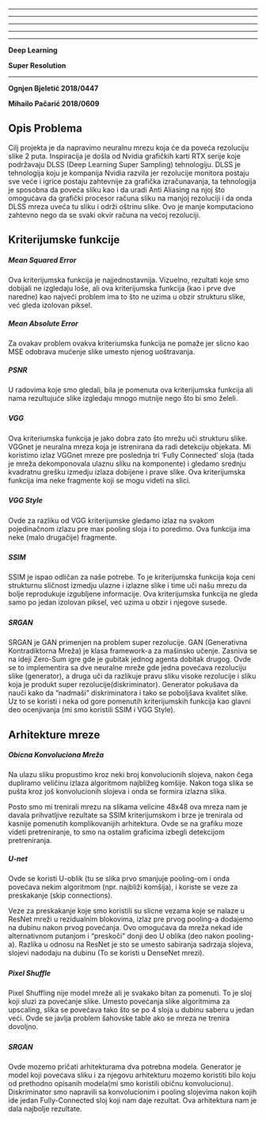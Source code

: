 ****

****

****

****

****

****Deep Learning****

****Super Resolution****

********

****Ognjen Bjeletić ****20****18/****0****447****

****Mihailo Pačarić ****20****18/****0****609****

Opis Problema
-------------

Cilj projekta je da napravimo neuralnu mrezu koja će da poveća
rezoluciju slike 2 puta. Inspiracija je došla od Nvidia grafičkih karti
RTX serije koje podržavaju DLSS (Deep Learning Super Sampling)
tehnologiju. DLSS je tehnologija koju je kompanija Nvidia razvila jer
rezolucije monitora postaju sve veće i igrice postaju zahtevnije za
grafička izračunavanja, ta tehnologija je sposobna da poveća sliku kao i
da uradi Anti Aliasing na njoj što omogućava da grafički procesor računa
sliku na manjoj rezoluciji i da onda DLSS mreza uveća tu sliku i održi
oštrinu slike. Ovo je manje komputaciono zahtevno nego da se svaki okvir
računa na većoj rezoluciji.

Kriterijumske funkcije
----------------------

##### Mean Squared Error

Ova kriterijumska funkcija je najjednostavnija. Vizuelno, rezultati koje
smo dobijali ne izgledaju loše, ali ova kriterijumska funkcija (kao i
prve dve naredne) kao najveći problem ima to što ne uzima u obzir
strukturu slike, već gleda izolovan piksel.

##### Mean **Absolute** Error

Za ovakav problem ovakva kriteriumska funkcija ne pomaže jer slicno kao
MSE odobrava mućenje slike umesto njenog uoštravanja.

##### PSNR

U radovima koje smo gledali, bila je pomenuta ova kriterijumska funkcija
ali nama rezultujuće slike izgledaju mnogo mutnije nego što bi smo
želeli.

##### 

##### VGG

Ova kriteriumska funkcija je jako dobra zato što mrežu uči strukturu
slike. VGGnet je neuralna mreza koja je istrenirana da radi detekciju
objekata. Mi koristimo izlaz VGGnet mreze pre poslednja tri ‘Fully
Connected’ sloja (tada je mreža dekomponovala ulaznu sliku na
komponente) i gledamo srednju kvadratnu grešku izmedju izlaza dobijene i
prave slike. Ova kriterijumska funkcija ima neke fragmente koji se mogu
videti na slici.

##### 

##### VGG Style

Ovde za razliku od VGG kriterijumske gledamo izlaz na svakom
pojedinačnom izlazu pre max pooling sloja i to poredimo. Ova funkcija
ima neke (malo drugačije) fragmente.

##### 

##### 

##### 

##### 

##### 

##### SSIM

SSIM je ispao odličan za naše potrebe. To je kriterijumska funkcija koja
ceni strukturnu sličnost izmedju ulazne i izlazne slike i time uči našu
mrezu da bolje reprodukuje izgubljene informacije. Ova kriterijumska
funkcija ne gleda samo po jedan izolovan piksel, već uzima u obzir i
njegove susede.

##### 

##### SRGAN

SRGAN je GAN primenjen na problem super rezolucije. GAN (Generativna
Kontradiktorna Mreža) je klasa framework-a za mašinsko učenje. Zasniva
se na ideji Zero-Sum igre gde je gubitak jednog agenta dobitak drugog.
Ovde se to implementira sa dve neuralne mreže gde jedna povećava
rezoluciju slike (generator), a druga uči da razlikuje pravu sliku
visoke rezolucije i sliku koja je produkt super
rezolucije(diskriminator). Generator pokušava da nauči kako da “nadmaši”
diskriminatora i tako se poboljšava kvalitet slike. Uz to se koristi i
neka od gore pomenutih kriterijumskih funkcija kao glavni deo
ocenjivanja (mi smo koristili SSIM i VGG Style).

Arhitekture mreze
-----------------

##### Obicna Konvoluciona Mreža

Na ulazu sliku propustimo kroz neki broj konvolucionih slojeva, nakon
čega dupliramo veličinu izlaza algoritmom najbližeg komšije. Nakon toga
slika se pušta kroz još konvolucionih slojeva i onda se formira izlazna
slika.

Posto smo mi trenirali mrezu na slikama velicine 48x48 ova mreza nam je
davala prihvatljive rezultate sa SSIM kriterijumskom i brze je trenirala
od kasnije pomenutih komplikovanijih arhitektura. Ovde se na grafiku
moze videti pretreniranje, to smo na ostalim graficima izbegli
detekcijom pretreniranja.

##### U-net

Ovde se koristi U-oblik (tu se slika prvo smanjuje pooling-om i onda
povećava nekim algoritmom (npr. najbliži komšija), i koriste se veze za
preskakanje (skip connections).

Veze za preskakanje koje smo koristili su slicne vezama koje se nalaze u
ResNet mreži u rezidualnim blokovima, izlaz pre prvog pooling-a dodajemo
na dubinu nakon prvog povećanja. Ovo omogućava da mreža nekad ide
alternativnom putanjom i “preskoči” donji deo U oblika (deo nakon
pooling-a). Razlika u odnosu na ResNet je sto se umesto sabiranja
sadrzaja slojeva, slojevi nadodaju na dubinu (To se koristi u DenseNet
mrezi).

##### 

##### Pixel Shuffle

Pixel Shuffling nije model mreže ali je svakako bitan za pomenuti. To je
sloj koji sluzi za povećanje slike. Umesto povećanja slike algoritmima
za upscaling, slika se povećava tako što se po 4 sloja u dubinu saberu u
jedan veći. Ovde se javlja problem šahovske table ako se mreza ne
trenira dovoljno.

##### 

##### 

##### 

##### 

##### SRGAN

Ovde mozemo pričati arhitekturama dva potrebna modela. Generator je
model koji povećava sliku i za njegovu arhitekturu mozemo koristiti bilo
koju od prethodno opisanih modela(mi smo koristili običnu konvolucionu).
Diskriminator smo napravili sa konvolucionim i pooling slojevima nakon
kojih ide jedan Fully-Connected sloj koji nam daje rezultat. Ova
arhitektura nam je dala najbolje rezultate.

